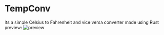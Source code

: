 # TempConv
Its a simple Celsius to Fahrenheit and vice versa converter made using Rust
preview: ![preview](https://github.com/user-attachments/assets/0d020efc-a583-4cbd-8ff1-49f173a91101)
